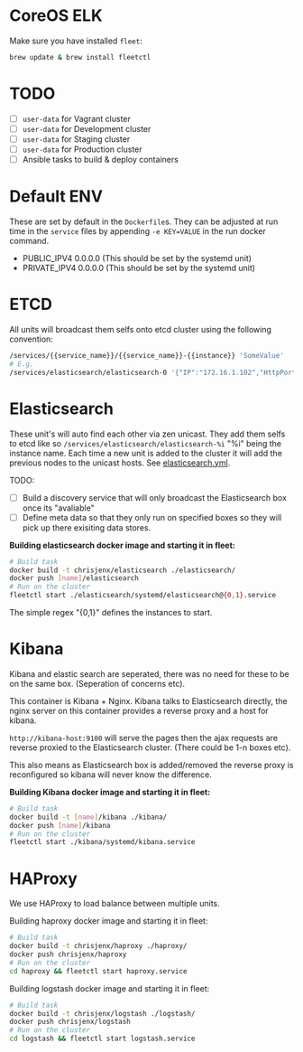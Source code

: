 # CoreOS ELK

Make sure you have installed `fleet`:

```bash
brew update & brew install fleetctl
```

# TODO
 - [ ] `user-data` for Vagrant cluster
 - [ ] `user-data` for Development cluster
 - [ ] `user-data` for Staging cluster
 - [ ] `user-data` for Production cluster
 - [ ] Ansible tasks to build & deploy containers

# Default ENV

These are set by default in the `Dockerfile`s.
They can be adjusted at run time in the `service` files by appending
`-e KEY=VALUE` in the run docker command.

 - PUBLIC_IPV4 0.0.0.0 (This should be set by the systemd unit)
 - PRIVATE_IPV4 0.0.0.0 (This should be set by the systemd unit)

# ETCD

All units will broadcast them selfs onto etcd cluster using the following
convention:
```bash
/services/{{service_name}}/{{service_name}}-{{instance}} 'SomeValue'
# E.g.
/services/elasticsearch/elasticsearch-0 '{"IP":"172.16.1.102","HttpPort":9201,"TransportPort":9301}'
```

# Elasticsearch

These unit's will auto find each other via zen unicast.
They add them selfs to etcd like so `/services/elasticsearch/elasticsearch-%i` "%i" being the instance name.
Each time a new unit is added to the cluster it will add the previous nodes to
the unicast hosts.
See [elasticsearch.yml](./elasticsearch/confd/templates/elasticserach.yml).

TODO:
 - [ ] Build a discovery service that will only broadcast the Elasticsearch box once its "avaliable"
 - [ ] Define meta data so that they only run on specified boxes so they will pick up there exisiting data stores.

**Building elasticsearch docker image and starting it in fleet:**
```bash
# Build task
docker build -t chrisjenx/elasticsearch ./elasticsearch/
docker push [name]/elasticsearch
# Run on the cluster
fleetctl start ./elasticsearch/systemd/elasticsearch@{0,1}.service
```
The simple regex "{0,1}" defines the instances to start.

# Kibana

Kibana and elastic search are seperated, there was no need for these to be on the
same box. (Seperation of concerns etc).

This container is Kibana + Nginx. Kibana talks to Elasticsearch directly, the nginx server
on this container provides a reverse proxy and a host for kibana.

`http://kibana-host:9100` will serve the pages then the ajax requests are reverse
proxied to the Elasticsearch cluster. (There could be 1-n boxes etc).

This also means as Elasticsearch box is added/removed the reverse proxy is reconfigured
so kibana will never know the difference.

**Building Kibana docker image and starting it in fleet:**
```bash
# Build task
docker build -t [name]/kibana ./kibana/
docker push [name]/kibana
# Run on the cluster
fleetctl start ./kibana/systemd/kibana.service
```



# HAProxy

We use HAProxy to load balance between multiple units.

Building haproxy docker image and starting it in fleet:
```bash
# Build task
docker build -t chrisjenx/haproxy ./haproxy/
docker push chrisjenx/haproxy
# Run on the cluster
cd haproxy && fleetctl start haproxy.service
```

Building logstash docker image and starting it in fleet:
```bash
# Build task
docker build -t chrisjenx/logstash ./logstash/
docker push chrisjenx/logstash
# Run on the cluster
cd logstash && fleetctl start logstash.service
```
